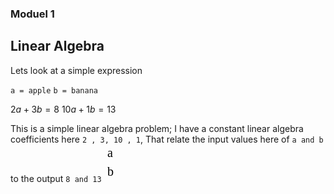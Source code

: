 ### Moduel 1 
## Linear Algebra

Lets look at a simple expression

`a = apple`
`b = banana`

$2a+3b = 8$
$10a+1b = 13$

This is a simple linear algebra problem; I have a constant linear algebra coefficients here `2 , 3, 10 , 1`,
That relate the input values here of `a and b ` to the output  `8 and 13`
<svg xmlns="http://www.w3.org/2000/svg" height="60" width="30">
  <text x="5" y="20" font-family="serif" font-size="20">a</text>
  <text x="5" y="50" font-family="serif" font-size="20">b</text>
</svg>